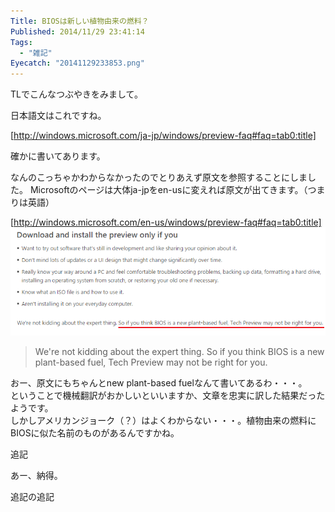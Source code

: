 ```yaml
---
Title: BIOSは新しい植物由来の燃料？
Published: 2014/11/29 23:41:14
Tags:
  - "雑記"
Eyecatch: "20141129233853.png"
---
```

TLでこんなつぶやきをみまして。

<?# Twitter 538702154626650112 /?>
<?# Twitter 538701884182110208 /?>

日本語文はこれですね。  

[http://windows.microsoft.com/ja-jp/windows/preview-faq#faq=tab0:title]

確かに書いてあります。  

なんのこっちゃかわからなかったのでとりあえず原文を参照することにしました。
Microsoftのページは大体ja-jpをen-usに変えれば原文が出てきます。（つまりは英語）

[http://windows.microsoft.com/en-us/windows/preview-faq#faq=tab0:title]
![](20141129233853.png) 


> We're not kidding about the expert thing. So if you think BIOS is a new plant-based fuel, Tech Preview may not be right for you.

おー、原文にもちゃんとnew plant-based fuelなんて書いてあるわ・・・。  
ということで機械翻訳がおかしいといいますか、文章を忠実に訳した結果だったようです。  
しかしアメリカンジョーク（？）はよくわからない・・・。植物由来の燃料にBIOSに似た名前のものがあるんですかね。

追記

<?# Twitter 538702645846765568 /?>

あー、納得。


追記の追記

<?# Twitter 539212421697523712 /?>
<?# Twitter 539213234775941120 /?>

